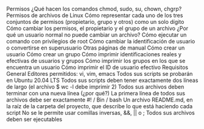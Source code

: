 Permisos
¿Qué hacen los comandos chmod, sudo, su, chown, chgrp?
Permisos de archivos de Linux
Cómo representar cada uno de los tres conjuntos de permisos (propietario, grupo y otros) como un solo dígito
Cómo cambiar los permisos, el propietario y el grupo de un archivo
¿Por qué un usuario normal no puede cambiar un archivo?
Cómo ejecutar un comando con privilegios de root
Cómo cambiar la identificación de usuario o convertirse en superusuario
Otras páginas de manual
Cómo crear un usuario
Cómo crear un grupo
Cómo imprimir identificaciones reales y efectivas de usuarios y grupos
Cómo imprimir los grupos en los que se encuentra un usuario
Cómo imprimir el ID de usuario efectivo
Requisitos
General
Editores permitidos: vi, vim, emacs
Todos sus scripts se probarán en Ubuntu 20.04 LTS
Todos sus scripts deben tener exactamente dos líneas de largo (el archivo $ wc -l debe imprimir 2)
Todos sus archivos deben terminar con una nueva línea (¿por qué?)
La primera línea de todos sus archivos debe ser exactamente #! / Bin / bash
Un archivo README.md, en la raíz de la carpeta del proyecto, que describe lo que está haciendo cada script
No se le permite usar comillas inversas, &&, || o ;
Todos sus archivos deben ser ejecutables